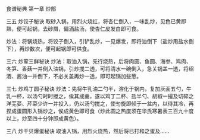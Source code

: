 食谱秘典 第一章 炒部

三五 炒饺子秘诀
取砂入锅，用烈火烧红，将杏仁倒入，一味乱炒，见色已黄即熟，便可起锅，去砂屑，偏洒盐汤，使杏仁皮发白即可食。

炒法：将锅烧热，将饺子倒入，引铲乱炒，一见爆发，即将油倒下（盐炒用盐水倒下），再炒数次，便可起锅即可供食。

三六 炒荤三鲜秘诀
炒法：取油入锅，先行烧热，后将肉圆、鱼圆、海参、鸡肉、冬笋、香菇一并倒入油锅，引炒搅二透，可将清水一碗倒入，急关锅盖一透，将绍酒、酱油一并倒下，不必关盖再炒一透，即可起锅加些葱。

三七 炒鸡丁圆子秘诀
炒法：先将牛乳油二勺半，溶化于锅内，复加灰面五勺，牛乳一杯，以汤勺时时搅之，俟其成羹，遂以鸡丁二杯、盐半勺、胡椒一撮及切碎之洋芜荽、芹菜少许一并投入，仍以汤勺搅之，使匀旋即倾于一盆内，以待其冷，再捏成蛋圆形入锅炒之，俟成黄色即可食（炒此圆之热度须在华氏寒暑表三百九十度以上，炒至四十分钟即成黄色）。

三八 炒干贝爆蛋秘诀
取油入锅，用烈火烧热，然后将已打和之蛋及……